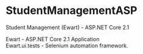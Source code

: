# StudentManagementASP
Student Management (Ewart) - ASP.NET Core 2.1


Ewart - ASP.NET Core 2.1 Application<br>
Ewart.ui.tests - Selenium automation framework.

